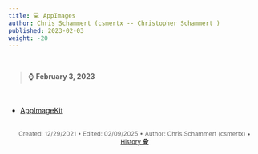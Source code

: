 ```yaml
---
title: 💻 AppImages
author: Chris Schammert (csmertx -- Christopher Schammert )
published: 2023-02-03
weight: -20
---
```


<!-- The content of this website was written by Christopher Schammert aka Chris Schammert -->

<br />

> ⌚ <b>February 3, 2023</b>

<br />

- [AppImageKit](https://github.com/AppImage/AppImageKit)

<br />

<div style="text-align: center; font-size:12px; color:dimgray">
    Created: 12/29/2021 • Edited: 02/09/2025 • Author: Chris Schammert (csmertx) • 
    <a href="https://github.com/csmertx/csmertx.github.io/commits/main/content/Linux/Software/appimage.md" 
       title="Github.com | csmertx \ csmertx.github.io \ commits \ main \ content \ Linux \ Software \ Appimages">
       History 🕵️
    </a>
</div>